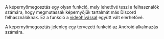 <!-- TITLE: [HU] Képernyőmegosztás -->
<!-- SUBTITLE: A képernyőmegosztás lehetővé teszi, hogy megoszd képernyőd tartalmát más Discord felhasználókkal -->

A képernyőmegosztás egy olyan funkció, mely lehetővé teszi a felhasználók számára, hogy megmutassák képernyőjük tartalmát más Discord felhasználóknak. Ez a funkció a [videóhívással](/video-chat) együtt vált elérhetővé.

A képernyőmegosztás jelenleg egy tervezett funkció az Android alkalmazás számára.